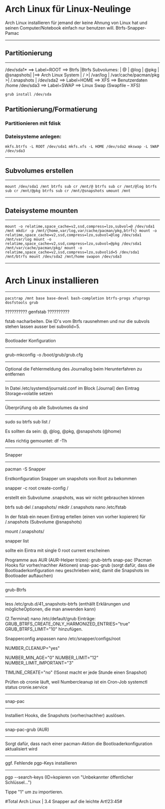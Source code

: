 # Arch Linux für Linux-Neulinge
Arch Linux installieren für jemand der keine Ahnung von Linux hat und seinen Computer/Notebook einfach nur benutzen will.
Btrfs-Snapper-Pamac
***************
## Partitionierung
***************
/dev/sda1* ==> Label=ROOT ==> Btrfs
|Btrfs Subvolumes: | @ | @log	| @pkg | @snapshots|
|==> Arch Linux System | / >| /var/log | /var/cache/pacman/pkg >| /.snapshots |
/dev/sda2 ==> Label=HOME ==> XFS
==> Benutzerdaten	/home
/dev/sda3 ==> Label=SWAP ==> Linux Swap
(Swapfile – XFS)

`grub install /dev/sda`

## Partitionierung/Formatierung
### Partitionieren mit fdisk
### Dateisysteme anlegen:
`mkfs.btrfs -L ROOT /dev/sda1
mkfs.xfs -L HOME /dev/sda2
mkswap -L SWAP /dev/sda3`

********************
## Subvolumes erstellen
********************
`mount /dev/sda1 /mnt
btrfs sub cr /mnt/@
btrfs sub cr /mnt/@log
btrfs sub cr /mnt/@pkg
btrfs sub cr /mnt/@snapshots
umount /mnt`

********************
## Dateisysteme mounten
********************
`mount -o relatime,space_cache=v2,ssd,compress=lzo,subvol=@ /dev/sda1 /mnt
mkdir -p /mnt/{home,var/log,var/cache/pacman/pkg,btrfs}
mount -o relatime,space_cache=v2,ssd,compress=lzo,subvol=@log /dev/sda1 /mnt/var/log
mount -o relatime,space_cache=v2,ssd,compress=lzo,subvol=@pkg /dev/sda1 /mnt/var/cache/pacman/pkg/
mount -o relatime,space_cache=v2,ssd,compress=lzo,subvolid=5 /dev/sda1 /mnt/btrfs
mount /dev/sda2 /mnt/home
swapon /dev/sda3`

***********************
# Arch Linux installieren
***********************
`pacstrap /mnt base base-devel bash-completion btrfs-progs xfsprogs dosfstools grub`

??????????
genfstab
??????????

fstab nacharbeiten. Die ID's vom Btrfs rausnehmen und nur die subvols stehen lassen ausser bei subvolid=5.

************************
Bootloader Konfiguration
************************

grub-mkconfig -o /boot/grub/grub.cfg

**************************
Optional die Fehlermeldung des Journallog beim Herunterfahren zu entfernen
**************************

In Datei /etc/systemd/journald.conf im Block [Journal] den Eintrag Storage=volatile setzen

**************************************
Überprüfung ob alle Subvolumes da sind
**************************************
sudo su
btrfs sub list /

Es sollten da sein: @, @log, @pkg, @snapshots (@home)

Alles richtig gemountet: df -Th

*******
Snapper
*******

pacman -S Snapper

Erstkonfiguration Snapper um snapshots von Root zu bekommen

snapper -c root create-config /

erstellt ein Subvolume .snapshots, was wir nicht gebrauchen können

btrfs sub del /.snapshots/
mkdir /.snapshots
nano /etc/fstab

In der fstab ein neuen Eintrag ertellen (einen von vorher kopieren) für /.snapshots (Subvolume @snapshots)

mount /.snapshots/

snapper list

sollte ein Eintra mit single 0  root  current
erscheinen

Programme aus AUR (AUR-Helper trizen):
grub-btrfs
snap-pac (Pacman Hooks für vorher/nachher Aktionen)
snap-pac-grub (sorgt dafür, dass die Bootloaderkonfiguration neu geschrieben wird, damit die Snapshots im Bootloader auftauchen)

**********
grub-Btrfs
**********
less /etc/grub.d/41_snapshots-btrfs (enthällt Erklärungen und möglicheOptionen, die man anwenden kann)

(2.Terminal)
nano /etc/default/grub
Einträge:
GRUB_BTRFS_CREATE_ONLY_HARMONIZED_ENTRIES="true"
GRUB_BTRFS_LIMIT="10"
hinzufügen.

Snapperconfig anpassen
nano /etc/snapper/configs/root

NUMBER_CLEANUP="yes"

NUMBER_MIN_AGE="0"
NUMBER_LIMIT="12"
NUMBER_LIMIT_IMPORTANT="3"

TIMLINE_CREATE="no" (!Sonst macht er jede Stunde einen Snapshot)

Prüfen ob cronie  läuft, weil Numbercleanup ist ein Cron-Job
systemctl status cronie.service

********
snap-pac
********

Installiert Hooks, die Snapshots (vorher/nachher) auslösen.

*******************
snap-pac-grub (AUR)
*******************

Sorgt dafür, dass nach einer pacman-Aktion die Bootloaderkonfiguration aktualisiert wird

***********************************
ggf. Fehlende pgp-Keys installieren
***********************************

pgp --search-keys <ID> (ID=kopieren von "Unbekannter öffentlicher Schlüssel...")

Tippe "1" um zu importieren.

#Total Arch Linux | 3.4 Snapper auf die leichte Art!23:45#
